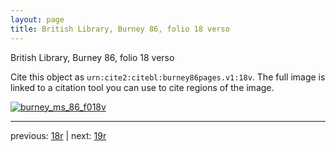 ```yaml
---
layout: page
title: British Library, Burney 86, folio 18 verso
---
```


British Library, Burney 86, folio 18 verso

Cite this object as `urn:cite2:citebl:burney86pages.v1:18v`.  The full image is linked to a citation tool you can use to cite regions of the image.

[![burney_ms_86_f018v](http://www.homermultitext.org/iipsrv?IIIF=/project/homer/pyramidal/deepzoom/citebl/burney86imgs/v1/burney_ms_86_f018v.tif/full/800,/0/default.jpg)](http://www.homermultitext.org/ict2/?urn=urn:cite2:citebl:burney86imgs.v1:burney_ms_86_f018v) 

---

previous:  [18r](../18r/) | next: [19r](../19r/)